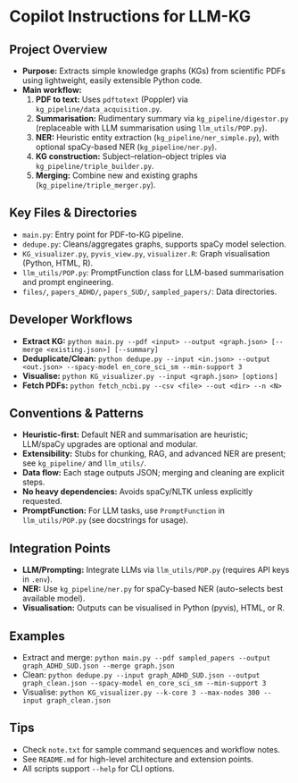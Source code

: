 # Copilot Instructions for LLM-KG

## Project Overview
- **Purpose:** Extracts simple knowledge graphs (KGs) from scientific PDFs using lightweight, easily extensible Python code.
- **Main workflow:**
  1. **PDF to text:** Uses `pdftotext` (Poppler) via `kg_pipeline/data_acquisition.py`.
  2. **Summarisation:** Rudimentary summary via `kg_pipeline/digestor.py` (replaceable with LLM summarisation using `llm_utils/POP.py`).
  3. **NER:** Heuristic entity extraction (`kg_pipeline/ner_simple.py`), with optional spaCy-based NER (`kg_pipeline/ner.py`).
  4. **KG construction:** Subject–relation–object triples via `kg_pipeline/triple_builder.py`.
  5. **Merging:** Combine new and existing graphs (`kg_pipeline/triple_merger.py`).

## Key Files & Directories
- `main.py`: Entry point for PDF-to-KG pipeline.
- `dedupe.py`: Cleans/aggregates graphs, supports spaCy model selection.
- `KG_visualizer.py`, `pyvis_view.py`, `visualizer.R`: Graph visualisation (Python, HTML, R).
- `llm_utils/POP.py`: PromptFunction class for LLM-based summarisation and prompt engineering.
- `files/`, `papers_ADHD/`, `papers_SUD/`, `sampled_papers/`: Data directories.

## Developer Workflows
- **Extract KG:** `python main.py --pdf <input> --output <graph.json> [--merge <existing.json>] [--summary]`
- **Deduplicate/Clean:** `python dedupe.py --input <in.json> --output <out.json> --spacy-model en_core_sci_sm --min-support 3`
- **Visualise:** `python KG_visualizer.py --input <graph.json> [options]`
- **Fetch PDFs:** `python fetch_ncbi.py --csv <file> --out <dir> --n <N>`

## Conventions & Patterns
- **Heuristic-first:** Default NER and summarisation are heuristic; LLM/spaCy upgrades are optional and modular.
- **Extensibility:** Stubs for chunking, RAG, and advanced NER are present; see `kg_pipeline/` and `llm_utils/`.
- **Data flow:** Each stage outputs JSON; merging and cleaning are explicit steps.
- **No heavy dependencies:** Avoids spaCy/NLTK unless explicitly requested.
- **PromptFunction:** For LLM tasks, use `PromptFunction` in `llm_utils/POP.py` (see docstrings for usage).

## Integration Points
- **LLM/Prompting:** Integrate LLMs via `llm_utils/POP.py` (requires API keys in `.env`).
- **NER:** Use `kg_pipeline/ner.py` for spaCy-based NER (auto-selects best available model).
- **Visualisation:** Outputs can be visualised in Python (pyvis), HTML, or R.

## Examples
- Extract and merge: `python main.py --pdf sampled_papers --output graph_ADHD_SUD.json --merge graph.json`
- Clean: `python dedupe.py --input graph_ADHD_SUD.json --output graph_clean.json --spacy-model en_core_sci_sm --min-support 3`
- Visualise: `python KG_visualizer.py --k-core 3 --max-nodes 300 --input graph_clean.json`

## Tips
- Check `note.txt` for sample command sequences and workflow notes.
- See `README.md` for high-level architecture and extension points.
- All scripts support `--help` for CLI options.
